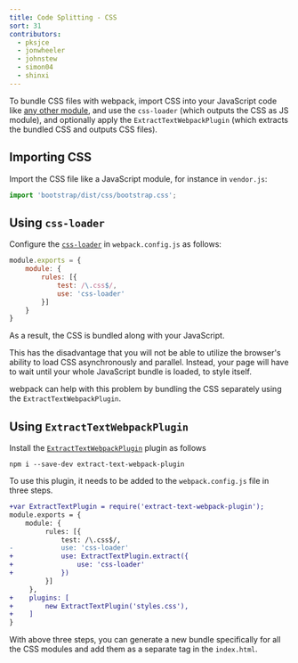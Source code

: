 ```yaml
---
title: Code Splitting - CSS
sort: 31
contributors:
  - pksjce
  - jonwheeler
  - johnstew
  - simon04
  - shinxi
---
```


To bundle CSS files with webpack, import CSS into your JavaScript code like [any other module](/concepts/modules), and use the `css-loader` (which outputs the CSS as JS module), and optionally apply the `ExtractTextWebpackPlugin` (which extracts the bundled CSS and outputs CSS files).

## Importing CSS

Import the CSS file like a JavaScript module, for instance in `vendor.js`:

```javascript
import 'bootstrap/dist/css/bootstrap.css';
```

## Using `css-loader`

Configure the [`css-loader`](/loaders/css-loader) in `webpack.config.js` as follows:

```javascript
module.exports = {
    module: {
        rules: [{
            test: /\.css$/,
            use: 'css-loader'
        }]
    }
}
```

As a result, the CSS is bundled along with your JavaScript.

This has the disadvantage that you will not be able to utilize the browser's ability to load CSS asynchronously and parallel. Instead, your page will have to wait until your whole JavaScript bundle is loaded, to style itself.

webpack can help with this problem by bundling the CSS separately using the `ExtractTextWebpackPlugin`.

## Using `ExtractTextWebpackPlugin`

Install the [`ExtractTextWebpackPlugin`](/plugins/extract-text-webpack-plugin) plugin as follows
```
npm i --save-dev extract-text-webpack-plugin
```

To use this plugin, it needs to be added to the `webpack.config.js` file in three steps.

```diff
+var ExtractTextPlugin = require('extract-text-webpack-plugin');
module.exports = {
    module: {
         rules: [{
             test: /\.css$/,
-            use: 'css-loader'
+            use: ExtractTextPlugin.extract({
+                use: 'css-loader'
+            })
         }]
     },
+    plugins: [
+        new ExtractTextPlugin('styles.css'),
+    ]
}
```

With above three steps, you can generate a new bundle specifically for all the CSS modules and add them as a separate tag in the `index.html`.
